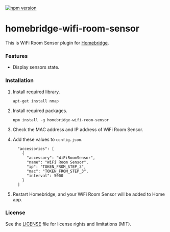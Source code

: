 [![npm version](https://badge.fury.io/js/homebridge-wifi-room-sensor.svg)](https://badge.fury.io/js/homebridge-wifi-room-sensor)

# homebridge-wifi-room-sensor

This is WiFi Room Sensor plugin for [Homebridge](https://github.com/nfarina/homebridge). 



### Features

* Display sensors state.



### Installation

1. Install required library.

   ```
   apt-get install nmap
   ```

2. Install required packages.

   ```
   npm install -g homebridge-wifi-room-sensor
   ```

3. Check the MAC address and IP address of WiFi Room Sensor.

4. Add these values to `config.json`.

    ```
      "accessories": [
        {
          "accessory": "WiFiRoomSensor",
          "name": "WiFi Room Sensor",
          "ip": "TOKEN_FROM_STEP_3",
          "mac": "TOKEN_FROM_STEP_3",
          "interval": 5000
        }
      ]
    ```

4. Restart Homebridge, and your WiFi Room Sensor will be added to Home app.



### License

See the [LICENSE](https://github.com/clauzewitz/homebridge-wifi-room-sensor/blob/master/LICENSE.md) file for license rights and limitations (MIT).
